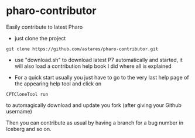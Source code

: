 # pharo-contributor
Easily contribute to latest Pharo

- just clone the project

```
git clone https://github.com/astares/pharo-contributor.git
```


- use "download.sh" to download latest P7 automatically and started, it will also load a contribution 
  help book I did where all is explained

- For a quick start usually you just have to go to the very last help page of the appearing help tool and click 
  on 

```Smalltalk
CPTCloneTool run
```

  to automagically download and update you fork (after giving your Github username)

Then you can contribute as usual by having a branch for a bug number in Iceberg and so on.
